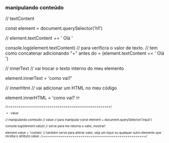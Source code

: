 ### manipulando conteúdo

// textContent

const element = document.querySelector('h1')

// element.textContent += ' Olá '

console.log(element.textContent) // para verificra o valor de texto.
// tem como concatenar adicionando "+" antes do = (element.textContent += ' Olá ')

// innerText
// vai trocar o texto interno do meu elemento

element.innerText = 'como vai?'

// innerHtml
// vai adicionar um HTML no meu código

element.innerHTML = 'como vai? <small>!!!<small/>'

_/===================================================/_

- value

// manipulando conteúdo
// value
// para manipular
const element = document.querySelector('input')

console.log(element.value) // serve para me retorna o valor, mostrar!

element.value = 'contato' // também serve para alterar valor, seja um input ou qualquer outro elemento que receba o atributo value.
_/===================================================/_
